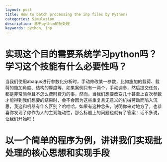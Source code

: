 ```yaml
---
layout: post
title: How to batch processing the inp files by Python?
categories: Simulation
description: 基于python的批处理
keywords: python, inp
---
```

# 实现这个目的需要系统学习python吗？学习这个技能有什么必要性吗？
当我们使用abaqus进行参数化分析时，手动修改某一参数，比如施加的载荷、载荷的施加角度、结构的厚度等，如果案例只有一两个，手动调参，然后提交任务，都是非常简单且不怎么费时费力的事，然而，当我们想要改变几十甚至上百次参数才能得到我们想要的结果时，会不会因为这些重复且无意义的机械劳动而陷入沉思，我这和机器有什么区别？哈哈哈，如果有这种念头，说明你来对地方了，也恭喜你发现了你作为人的主观能动性，那么标题上的问题也就有了答案！话不多说，让我们开始吧！
# 以一个简单的程序为例，讲讲我们实现批处理的核心思想和实现手段
